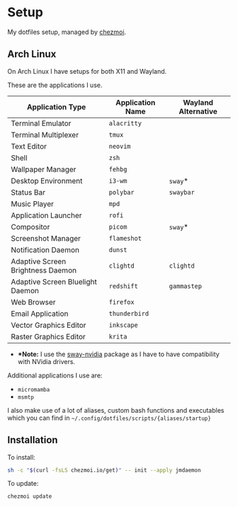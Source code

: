 # Setup

My dotfiles setup, managed by [chezmoi](https://github.com/twpayne/chezmoi).

## Arch Linux

On Arch Linux I have setups for both X11 and Wayland.

These are the applications I use.

| Application Type                  | Application Name | Wayland Alternative |
|-----------------------------------|------------------|---------------------|
| Terminal Emulator                 | `alacritty`      |                     |
| Terminal Multiplexer              | `tmux`           |                     |
| Text Editor                       | `neovim`         |                     |
| Shell                             | `zsh`            |                     |
| Wallpaper Manager                 | `fehbg`          |                     |
| Desktop Environment               | `i3-wm`          | `sway`*             |
| Status Bar                        | `polybar`        | `swaybar`           |
| Music Player                      | `mpd`            |                     |
| Application Launcher              | `rofi`           |                     |
| Compositor                        | `picom`          | `sway`*             |
| Screenshot Manager                | `flameshot`      |                     |
| Notification Daemon               | `dunst`          |                     |
| Adaptive Screen Brightness Daemon | `clightd`        | `clightd`           |
| Adaptive Screen Bluelight Daemon  | `redshift`       | `gammastep`         |
| Web Browser                       | `firefox`        |                     |
| Email Application                 | `thunderbird`    |                     |
| Vector Graphics Editor            | `inkscape`       |                     |
| Raster Graphics Editor            | `krita`          |                     |

- **\*Note:** I use the [sway-nvidia](https://aur.archlinux.org/packages/sway-nvidia) package as I have to have compatibility with NVidia drivers.

Additional applications I use are:
- `micromamba`
- `msmtp`

I also make use of a lot of aliases, custom bash functions and executables which you can find in
`~/.config/dotfiles/scripts/{aliases/startup}`

## Installation

To install:
``` bash
sh -c "$(curl -fsLS chezmoi.io/get)" -- init --apply jmdaemon
```

To update:
``` bash
chezmoi update
```
